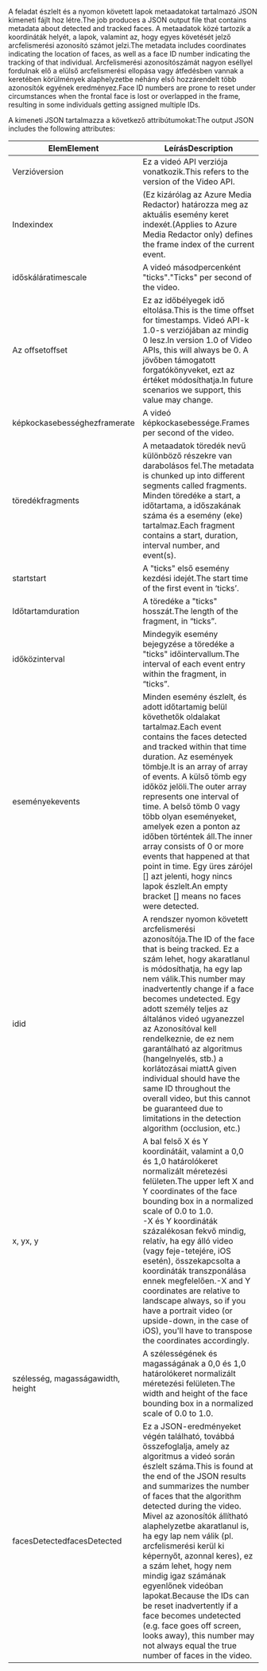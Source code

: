 <span data-ttu-id="8a39c-101">A feladat észlelt és a nyomon követett lapok metaadatokat tartalmazó JSON kimeneti fájlt hoz létre.</span><span class="sxs-lookup"><span data-stu-id="8a39c-101">The job produces a JSON output file that contains metadata about detected and tracked faces.</span></span> <span data-ttu-id="8a39c-102">A metaadatok közé tartozik a koordináták helyét, a lapok, valamint az, hogy egyes követését jelző arcfelismerési azonosító számot jelzi.</span><span class="sxs-lookup"><span data-stu-id="8a39c-102">The metadata includes coordinates indicating the location of faces, as well as a face ID number indicating the tracking of that individual.</span></span> <span data-ttu-id="8a39c-103">Arcfelismerési azonosítószámát nagyon eséllyel fordulnak elő a elülső arcfelismerési ellopása vagy átfedésben vannak a keretében körülmények alaphelyzetbe néhány első hozzárendelt több azonosítók egyének eredményez.</span><span class="sxs-lookup"><span data-stu-id="8a39c-103">Face ID numbers are prone to reset under circumstances when the frontal face is lost or overlapped in the frame, resulting in some individuals getting assigned multiple IDs.</span></span>

<span data-ttu-id="8a39c-104">A kimeneti JSON tartalmazza a következő attribútumokat:</span><span class="sxs-lookup"><span data-stu-id="8a39c-104">The output JSON includes the following attributes:</span></span>

| <span data-ttu-id="8a39c-105">Elem</span><span class="sxs-lookup"><span data-stu-id="8a39c-105">Element</span></span> | <span data-ttu-id="8a39c-106">Leírás</span><span class="sxs-lookup"><span data-stu-id="8a39c-106">Description</span></span> |
| --- | --- |
| <span data-ttu-id="8a39c-107">Verzió</span><span class="sxs-lookup"><span data-stu-id="8a39c-107">version</span></span> |<span data-ttu-id="8a39c-108">Ez a videó API verziója vonatkozik.</span><span class="sxs-lookup"><span data-stu-id="8a39c-108">This refers to the version of the Video API.</span></span> |
| <span data-ttu-id="8a39c-109">Index</span><span class="sxs-lookup"><span data-stu-id="8a39c-109">index</span></span> | <span data-ttu-id="8a39c-110">(Ez kizárólag az Azure Media Redactor) határozza meg az aktuális esemény keret indexét.</span><span class="sxs-lookup"><span data-stu-id="8a39c-110">(Applies to Azure Media Redactor only) defines the frame index of the current event.</span></span> |
| <span data-ttu-id="8a39c-111">időskálára</span><span class="sxs-lookup"><span data-stu-id="8a39c-111">timescale</span></span> |<span data-ttu-id="8a39c-112">A videó másodpercenként "ticks".</span><span class="sxs-lookup"><span data-stu-id="8a39c-112">"Ticks" per second of the video.</span></span> |
| <span data-ttu-id="8a39c-113">Az offset</span><span class="sxs-lookup"><span data-stu-id="8a39c-113">offset</span></span> |<span data-ttu-id="8a39c-114">Ez az időbélyegek idő eltolása.</span><span class="sxs-lookup"><span data-stu-id="8a39c-114">This is the time offset for timestamps.</span></span> <span data-ttu-id="8a39c-115">Videó API-k 1.0-s verziójában az mindig 0 lesz.</span><span class="sxs-lookup"><span data-stu-id="8a39c-115">In version 1.0 of Video APIs, this will always be 0.</span></span> <span data-ttu-id="8a39c-116">A jövőben támogatott forgatókönyveket, ezt az értéket módosíthatja.</span><span class="sxs-lookup"><span data-stu-id="8a39c-116">In future scenarios we support, this value may change.</span></span> |
| <span data-ttu-id="8a39c-117">képkockasebességhez</span><span class="sxs-lookup"><span data-stu-id="8a39c-117">framerate</span></span> |<span data-ttu-id="8a39c-118">A videó képkockasebessége.</span><span class="sxs-lookup"><span data-stu-id="8a39c-118">Frames per second of the video.</span></span> |
| <span data-ttu-id="8a39c-119">töredék</span><span class="sxs-lookup"><span data-stu-id="8a39c-119">fragments</span></span> |<span data-ttu-id="8a39c-120">A metaadatok töredék nevű különböző részekre van darabolásos fel.</span><span class="sxs-lookup"><span data-stu-id="8a39c-120">The metadata is chunked up into different segments called fragments.</span></span> <span data-ttu-id="8a39c-121">Minden töredéke a start, a időtartama, a időszakának száma és a esemény (eke) tartalmaz.</span><span class="sxs-lookup"><span data-stu-id="8a39c-121">Each fragment contains a start, duration, interval number, and event(s).</span></span> |
| <span data-ttu-id="8a39c-122">start</span><span class="sxs-lookup"><span data-stu-id="8a39c-122">start</span></span> |<span data-ttu-id="8a39c-123">A "ticks" első esemény kezdési idejét.</span><span class="sxs-lookup"><span data-stu-id="8a39c-123">The start time of the first event in ‘ticks’.</span></span> |
| <span data-ttu-id="8a39c-124">Időtartam</span><span class="sxs-lookup"><span data-stu-id="8a39c-124">duration</span></span> |<span data-ttu-id="8a39c-125">A töredéke a "ticks" hosszát.</span><span class="sxs-lookup"><span data-stu-id="8a39c-125">The length of the fragment, in “ticks”.</span></span> |
| <span data-ttu-id="8a39c-126">időköz</span><span class="sxs-lookup"><span data-stu-id="8a39c-126">interval</span></span> |<span data-ttu-id="8a39c-127">Mindegyik esemény bejegyzése a töredéke a "ticks" időintervallum.</span><span class="sxs-lookup"><span data-stu-id="8a39c-127">The interval of each event entry within the fragment, in “ticks”.</span></span> |
| <span data-ttu-id="8a39c-128">események</span><span class="sxs-lookup"><span data-stu-id="8a39c-128">events</span></span> |<span data-ttu-id="8a39c-129">Minden esemény észlelt, és adott időtartamig belül követhetők oldalakat tartalmaz.</span><span class="sxs-lookup"><span data-stu-id="8a39c-129">Each event contains the faces detected and tracked within that time duration.</span></span> <span data-ttu-id="8a39c-130">Az események tömbje.</span><span class="sxs-lookup"><span data-stu-id="8a39c-130">It is an array of array of events.</span></span> <span data-ttu-id="8a39c-131">A külső tömb egy időköz jelöli.</span><span class="sxs-lookup"><span data-stu-id="8a39c-131">The outer array represents one interval of time.</span></span> <span data-ttu-id="8a39c-132">A belső tömb 0 vagy több olyan eseményeket, amelyek ezen a ponton az időben történtek áll.</span><span class="sxs-lookup"><span data-stu-id="8a39c-132">The inner array consists of 0 or more events that happened at that point in time.</span></span> <span data-ttu-id="8a39c-133">Egy üres zárójel [] azt jelenti, hogy nincs lapok észlelt.</span><span class="sxs-lookup"><span data-stu-id="8a39c-133">An empty bracket [] means no faces were detected.</span></span> |
| <span data-ttu-id="8a39c-134">id</span><span class="sxs-lookup"><span data-stu-id="8a39c-134">id</span></span> |<span data-ttu-id="8a39c-135">A rendszer nyomon követett arcfelismerési azonosítója.</span><span class="sxs-lookup"><span data-stu-id="8a39c-135">The ID of the face that is being tracked.</span></span> <span data-ttu-id="8a39c-136">Ez a szám lehet, hogy akaratlanul is módosíthatja, ha egy lap nem válik.</span><span class="sxs-lookup"><span data-stu-id="8a39c-136">This number may inadvertently change if a face becomes undetected.</span></span> <span data-ttu-id="8a39c-137">Egy adott személy teljes az általános videó ugyanezzel az Azonosítóval kell rendelkeznie, de ez nem garantálható az algoritmus (hangelnyelés, stb.) a korlátozásai miatt</span><span class="sxs-lookup"><span data-stu-id="8a39c-137">A given individual should have the same ID throughout the overall video, but this cannot be guaranteed due to limitations in the detection algorithm (occlusion, etc.)</span></span> |
| <span data-ttu-id="8a39c-138">x, y</span><span class="sxs-lookup"><span data-stu-id="8a39c-138">x, y</span></span> |<span data-ttu-id="8a39c-139">A bal felső X és Y koordinátáit, valamint a 0,0 és 1,0 határolókeret normalizált méretezési felületen.</span><span class="sxs-lookup"><span data-stu-id="8a39c-139">The upper left X and Y coordinates of the face bounding box in a normalized scale of 0.0 to 1.0.</span></span> <br/><span data-ttu-id="8a39c-140">-X és Y koordináták százalékosan fekvő mindig, relatív, ha egy álló video (vagy feje-tetejére, iOS esetén), összekapcsolta a koordináták transzponálása ennek megfelelően.</span><span class="sxs-lookup"><span data-stu-id="8a39c-140">-X and Y coordinates are relative to landscape always, so if you have a portrait video (or upside-down, in the case of iOS), you'll have to transpose the coordinates accordingly.</span></span> |
| <span data-ttu-id="8a39c-141">szélesség, magassága</span><span class="sxs-lookup"><span data-stu-id="8a39c-141">width, height</span></span> |<span data-ttu-id="8a39c-142">A szélességének és magasságának a 0,0 és 1,0 határolókeret normalizált méretezési felületen.</span><span class="sxs-lookup"><span data-stu-id="8a39c-142">The width and height of the face bounding box in a normalized scale of 0.0 to 1.0.</span></span> |
| <span data-ttu-id="8a39c-143">facesDetected</span><span class="sxs-lookup"><span data-stu-id="8a39c-143">facesDetected</span></span> |<span data-ttu-id="8a39c-144">Ez a JSON-eredményeket végén található, továbbá összefoglalja, amely az algoritmus a videó során észlelt száma.</span><span class="sxs-lookup"><span data-stu-id="8a39c-144">This is found at the end of the JSON results and summarizes the number of faces that the algorithm detected during the video.</span></span> <span data-ttu-id="8a39c-145">Mivel az azonosítók állítható alaphelyzetbe akaratlanul is, ha egy lap nem válik (pl. arcfelismerési kerül ki képernyőt, azonnal keres), ez a szám lehet, hogy nem mindig igaz számának egyenlőnek videóban lapokat.</span><span class="sxs-lookup"><span data-stu-id="8a39c-145">Because the IDs can be reset inadvertently if a face becomes undetected (e.g. face goes off screen, looks away), this number may not always equal the true number of faces in the video.</span></span> |


